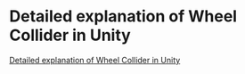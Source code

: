 # Detailed explanation of Wheel Collider in Unity
[Detailed explanation of Wheel Collider in Unity](https://aiwithcloud.com/2022/09/15/detailed_explanation_of_wheel_collider_in_unity/)